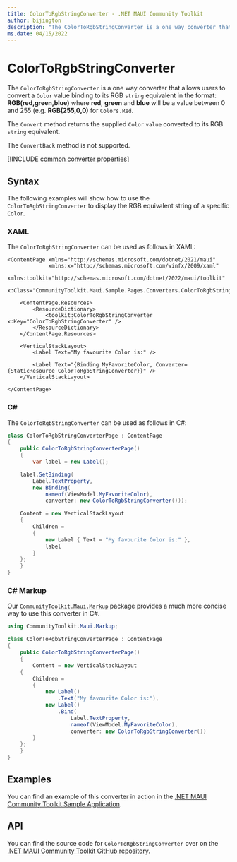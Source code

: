 ```yaml
---
title: ColorToRgbStringConverter - .NET MAUI Community Toolkit
author: bijington
description: "The ColorToRgbStringConverter is a one way converter that allows users to convert a Color value binding to its RGB string equivalent."
ms.date: 04/15/2022
---
```


# ColorToRgbStringConverter

The `ColorToRgbStringConverter` is a one way converter that allows users to convert a `Color` value binding to its RGB `string` equivalent in the format: **RGB(red,green,blue)** where **red**, **green** and **blue** will be a value between 0 and 255 (e.g. **RGB(255,0,0)** for `Colors.Red`.

The `Convert` method returns the supplied `Color` `value` converted to its RGB `string` equivalent.

The `ConvertBack` method is not supported.

[!INCLUDE [common converter properties](../includes/communitytoolkit-converter.md)]

## Syntax

The following examples will show how to use the `ColorToRgbStringConverter` to display the RGB equivalent string of a specific `Color`.

### XAML

The `ColorToRgbStringConverter` can be used as follows in XAML:

```xaml
<ContentPage xmlns="http://schemas.microsoft.com/dotnet/2021/maui"
             xmlns:x="http://schemas.microsoft.com/winfx/2009/xaml"
             xmlns:toolkit="http://schemas.microsoft.com/dotnet/2022/maui/toolkit"
             x:Class="CommunityToolkit.Maui.Sample.Pages.Converters.ColorToRgbStringConverterPage">

    <ContentPage.Resources>
        <ResourceDictionary>
            <toolkit:ColorToRgbStringConverter x:Key="ColorToRgbStringConverter" />
        </ResourceDictionary>
    </ContentPage.Resources>

    <VerticalStackLayout>
        <Label Text="My favourite Color is:" />

        <Label Text="{Binding MyFavoriteColor, Converter={StaticResource ColorToRgbStringConverter}}" />
    </VerticalStackLayout>

</ContentPage>
```

### C#

The `ColorToRgbStringConverter` can be used as follows in C#:

```csharp
class ColorToRgbStringConverterPage : ContentPage
{
    public ColorToRgbStringConverterPage()
    {
        var label = new Label();

	label.SetBinding(
		Label.TextProperty,
		new Binding(
			nameof(ViewModel.MyFavoriteColor),
			converter: new ColorToRgbStringConverter()));

	Content = new VerticalStackLayout
	{
		Children =
		{
			new Label { Text = "My favourite Color is:" },
			label
		}
	};
    }
}
```

### C# Markup

Our [`CommunityToolkit.Maui.Markup`](../markup/markup.md) package provides a much more concise way to use this converter in C#.

```csharp
using CommunityToolkit.Maui.Markup;

class ColorToRgbStringConverterPage : ContentPage
{
    public ColorToRgbStringConverterPage()
    {
        Content = new VerticalStackLayout
	{
		Children =
		{
			new Label()
				.Text("My favourite Color is:"),
			new Label()
				.Bind(
					Label.TextProperty,
					nameof(ViewModel.MyFavoriteColor),
					converter: new ColorToRgbStringConverter())
		}
	};
    }
}
```

## Examples

You can find an example of this converter in action in the [.NET MAUI Community Toolkit Sample Application](https://github.com/CommunityToolkit/Maui/blob/main/samples/CommunityToolkit.Maui.Sample/Pages/Converters/ColorsConverterPage.xaml).

## API

You can find the source code for `ColorToRgbStringConverter` over on the [.NET MAUI Community Toolkit GitHub repository](https://github.com/CommunityToolkit/Maui/blob/main/src/CommunityToolkit.Maui/Converters/ColorToStringConverter.shared.cs).
